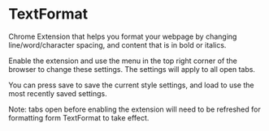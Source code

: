 TextFormat 
======================

Chrome Extension that helps you format your webpage by changing line/word/character spacing, and content that is in bold or italics.

Enable the extension and use the menu in the top right corner of the browser to change these settings. The settings will apply to all open tabs.

You can press save to save the current style settings, and load to use the most recently saved settings.

Note: tabs open before enabling the extension will need to be refreshed for formatting form TextFormat to take effect.